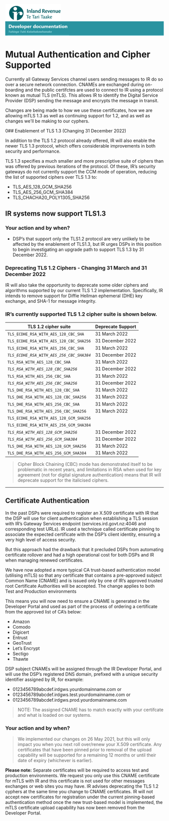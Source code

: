 ![IRD logo](../Images/IRlogo.gif)
![Software Dev](../Images/SoftwareDev.png)

# Mutual Authentication and Cipher Supported  

Currently all Gateway Services channel users sending messages to IR do so over a secure network connection. CNAMEs are exchanged during on-boarding and the public certifctes are used to connect to IR using a protocol known as mutual TLS (mTLS). This allows IR to identify the Digital Service Provider (DSP) sending the message and encrypts the message in transit. 

Changes are being made to how we use these certificates, how we are allowing mTLS 1.3 as well as continuing support for 1.2, and as well as changes we'll be making to our cyphers. 

0## Enablement of TLS 1.3 (Changing 31 December 2022)

In addition to the TLS 1.2 protocol already offered, IR will also enable the newer TLS 1.3 protocol, which offers considerable improvements in both security and performance.

TLS 1.3 specifies a much smaller and more prescriptive suite of ciphers than was offered by previous iterations of the protocol.
Of these, IR’s security gateways do not currently support the CCM mode of operation, reducing the list of supported ciphers over TLS 1.3 to:
 
* TLS_AES_128_GCM_SHA256
* TLS_AES_256_GCM_SHA384
* TLS_CHACHA20_POLY1305_SHA256

## IR systems now support TLS1.3

### Your action and by when?
  
* DSP’s that support only the TLS1.2 protocol are very unlikely to be affected by the enablement of TLS1.3, but IR urges DSPs in this position to begin investigating an upgrade path to support TLS 1.3 by 31 December 2022.

### Deprecating TLS 1.2 Ciphers - Changing 31 March and 31 December 2022

IR will also take the opportunity to deprecate some older ciphers and algorithms supported by our current TLS 1.2 implementation. Specifically, IR intends to remove support for Diffie Hellman ephemeral (DHE) key exchange, and SHA-1 for message integrity. 

### IR’s currently supported TLS 1.2 cipher suite is shown below.

| TLS 1.2 cipher suite | Deprecate Support  |
| --- | --- |
| `TLS_ECDHE_RSA_WITH_AES_128_CBC_SHA` | 31 March 2022|
| `TLS_ECDHE_RSA_WITH_AES_128_CBC_SHA256` | 31 December 2022|
| `TLS_ECDHE_RSA_WITH_AES_256_CBC_SHA` | 31 March 2022 |
| _`TLS_ECDHE_RSA_WITH_AES_256_CBC_SHA384`_ | 31 December 2022|
| `TLS_RSA_WITH_AES_128_CBC_SHA` | 31 March 2022|
| _`TLS_RSA_WITH_AES_128_CBC_SHA256`_ | 31 December 2022|
| `TLS_RSA_WITH_AES_256_CBC_SHA` | 31 March 2022 |
| _`TLS_RSA_WITH_AES_256_CBC_SHA256`_ | 31 December 2022|
| `TLS_DHE_RSA_WITH_AES_128_CBC_SHA` | 31 March 2022|
| `TLS_DHE_RSA_WITH_AES_128_CBC_SHA256` | 31 March 2022|
| `TLS_DHE_RSA_WITH_AES_256_CBC_SHA` | 31 March 2022|
| `TLS_DHE_RSA_WITH_AES_256_CBC_SHA256` | 31 March 2022 |
| `TLS_ECDHE_RSA_WITH_AES_128_GCM_SHA256` ||
| `TLS_ECDHE_RSA_WITH_AES_256_GCM_SHA384` ||
| _`TLS_RSA_WITH_AES_128_GCM_SHA256`_ | 31 December 2022|
| _`TLS_RSA_WITH_AES_256_GCM_SHA384`_ | 31 December 2022|
| `TLS_DHE_RSA_WITH_AES_128_GCM_SHA256` |31 March 2022|
| `TLS_DHE_RSA_WITH_AES_256_GCM_SHA384` |31 March 2022|

> Cipher Block Chaining (CBC) mode has demonstrated itself to be problematic in recent years, and limitations in RSA when used for key agreement (not for digital signature authentication) means that IR will deprecate support for the italicised ciphers.

<hr/>

## Certificate Authentication

In the past DSPs were required to register an X.509 certificate with IR that the DSP will use for client authentication when establishing a TLS session with IR’s Gateway Services endpoint (services.ird.govt.nz:4046 and corresponding test URLs). 
IR used a technique called certificate pinning to associate the expected certificate with the DSP’s client identity, ensuring a very high level of access security.

But this approach had the drawback that it precluded DSPs from automating certificate rollover and had a high operational cost for both DSPs and IR when managing renewed certificates.

We have now adopted a more typical CA trust-based authentication model (utilising mTLS) so that any certificate that contains a pre-approved subject Common Name (CNAME) and is issued only by one of IR’s approved trusted root Certificate Authorities will be accepted. 
The change applies to both Test and Production environments

This means you will now need to ensure a CNAME is generated in the Developer Portal and used as part of the process of ordering a certificate from the approved list of CA’s below:

* Amazon
* Comodo
* Digicert
* Entrust
* GeoTrust
* Let’s Encrypt
* Sectigo
* Thawte

DSP subject CNAMEs will be assigned through the IR Developer Portal, and will use the DSP’s registered DNS domain, prefixed with a unique security identifier assigned by IR, for example:

* 0123456789abcdef.irdgws.yourdomainname.com or
* 0123456789abcdef.irdgws.test.yourdomainname.com or
* 0123456789abcdef.irdgws.prod.yourdomainname.com

> NOTE: The assigned CNAME has to match exactly with your certifcate and what is loaded on our systems.  

### Your action and by when?

> We implemented our changes on 26 May 2021, but this will only impact you when you next roll over/renew your X.509 certificate. Any certificates that have been pinned prior to removal of the upload capability will be supported for a remaining 12 months or until their date of expiry (whichever is earlier).

**Please note:** Separate certificates will be required to access test and production environments. We request you only use this CNAME certificate for mTLS with IR and this certificate is not used for other messages exchanges or web sites you may have.
IR advises deprecating the TLS 1.2 cyphers at the same time you change to CNAME certificates. IR will not accept new certificates for registration under the current pinning-based authentication method once the new trust-based model is implemented, the mTLS certificate upload capability has now been removed from the Developer Portal.  
